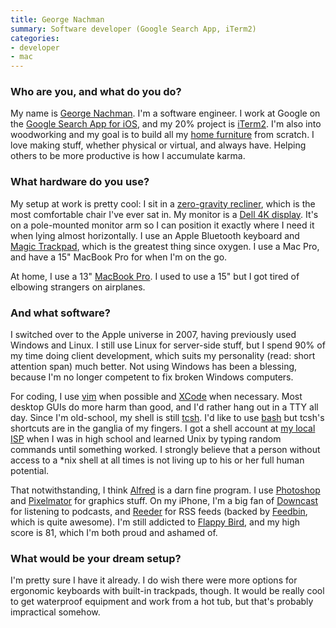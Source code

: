 ```yaml
---
title: George Nachman
summary: Software developer (Google Search App, iTerm2)
categories:
- developer
- mac
---
```


### Who are you, and what do you do?

My name is [George Nachman](https://twitter.com/gnachman "George's Twitter account."). I'm a software engineer. I work at Google on the [Google Search App for iOS][google-search-ios], and my 20% project is [iTerm2][]. I'm also into woodworking and my goal is to build all my [home furniture](https://www.dropbox.com/sc/3pddlsoohndhe6b/AADVdOuWiFtcuLkOUr0Zi8k6a "George's photos of his home-made furniture.") from scratch. I love making stuff, whether physical or virtual, and always have. Helping others to be more productive is how I accumulate karma.

### What hardware do you use?

My setup at work is pretty cool: I sit in a [zero-gravity recliner][perfect-chair], which is the most comfortable chair I've ever sat in. My monitor is a [Dell 4K display][up2414q]. It's on a pole-mounted monitor arm so I can position it exactly where I need it when lying almost horizontally. I use an Apple Bluetooth keyboard and [Magic Trackpad][magic-trackpad], which is the greatest thing since oxygen. I use a Mac Pro, and have a 15" MacBook Pro for when I'm on the go.

At home, I use a 13" [MacBook Pro][macbook-pro]. I used to use a 15" but I got tired of elbowing strangers on airplanes.

### And what software?

I switched over to the Apple universe in 2007, having previously used Windows and Linux. I still use Linux for server-side stuff, but I spend 90% of my time doing client development, which suits my personality (read: short attention span) much better. Not using Windows has been a blessing, because I'm no longer competent to fix broken Windows computers.

For coding, I use [vim][] when possible and [XCode][] when necessary. Most desktop GUIs do more harm than good, and I'd rather hang out in a TTY all day. Since I'm old-school, my shell is still [tcsh][]. I'd like to use [bash][] but tcsh's shortcuts are in the ganglia of my fingers. I got a shell account at [my local ISP](http://en.wikipedia.org/wiki/Digex "The Wikipedia entry for Digex.") when I was in high school and learned Unix by typing random commands until something worked. I strongly believe that a person without access to a *nix shell at all times is not living up to his or her full human potential.

That notwithstanding, I think [Alfred][] is a darn fine program. I use [Photoshop][] and [Pixelmator][] for graphics stuff. On my iPhone, I'm a big fan of [Downcast][downcast-ios] for listening to podcasts, and [Reeder][reeder-ios] for RSS feeds (backed by [Feedbin][], which is quite awesome). I'm still addicted to [Flappy Bird][flappy-bird-ios], and my high score is 81, which I'm both proud and ashamed of.

### What would be your dream setup?

I'm pretty sure I have it already. I do wish there were more options for ergonomic keyboards with built-in trackpads, though. It would be really cool to get waterproof equipment and work from a hot tub, but that's probably impractical somehow.

[alfred]: https://www.alfredapp.com/ "A launcher app for the Mac."
[bash]: http://www.gnu.org/software/bash/ "A terminal shell."
[downcast-ios]: http://www.downcastapp.com/ "An app for downloading podcasts."
[feedbin]: https://feedbin.com/ "A feed reading service."
[flappy-bird-ios]: https://en.wikipedia.org/wiki/Flappy_Bird "A game about a bird avoiding pipes."
[google-search-ios]: https://itunes.apple.com/us/app/id284815942 "Google's Search app for iOS."
[iterm2]: https://iterm2.com/ "An alternative terminal application for Mac OS X."
[macbook-pro]: https://www.apple.com/macbook-pro/ "A laptop."
[magic-trackpad]: https://en.wikipedia.org/wiki/Magic_Trackpad "A trackpad for desktop machines."
[perfect-chair]: https://www.humantouch.com/perfect-chairs.html "A zero-gravity recliner."
[photoshop]: https://www.adobe.com/products/photoshop.html "A bitmap image editor."
[pixelmator]: https://www.pixelmator.com/mac/ "An image editor for the Mac."
[reeder-ios]: https://reederapp.com/ios/ "A Google Reader client for iOS."
[tcsh]: https://www.tcsh.org/Welcome "A command-line shell."
[up2414q]: http://accessories.us.dell.com/sna/productdetail.aspx?c=us&l=en&cs=19&sku=860-BBCD "A 24 inch 4K monitor."
[vim]: https://www.vim.org/ "A command-line text editor."
[xcode]: https://en.wikipedia.org/wiki/Xcode "An IDE for Mac developers."
